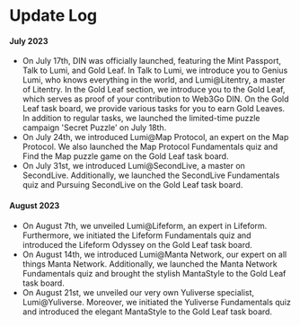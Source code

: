 # Update Log

#### &#x20;July 2023

* On July 17th, DIN was officially launched, featuring the Mint Passport, Talk to Lumi, and Gold Leaf. In Talk to Lumi, we introduce you to Genius Lumi, who knows everything in the world, and Lumi@Litentry, a master of Litentry. In the Gold Leaf section, we introduce you to the Gold Leaf, which serves as proof of your contribution to Web3Go DIN. On the Gold Leaf task board, we provide various tasks for you to earn Gold Leaves. In addition to regular tasks, we launched the limited-time puzzle campaign 'Secret Puzzle' on July 18th.
* On July 24th, we introduced Lumi@Map Protocol, an expert on the Map Protocol. We also launched the Map Protocol Fundamentals quiz and Find the Map puzzle game on the Gold Leaf task board.&#x20;
* On July 31st, we introduced Lumi@SecondLive, a master on SecondLive. Additionally, we launched the SecondLive Fundamentals quiz and Pursuing SecondLive on the Gold Leaf task board.

#### August 2023

* On August 7th, we unveiled Lumi@Lifeform, an expert in Lifeform. Furthermore, we initiated the Lifeform Fundamentals quiz and introduced the Lifeform Odyssey on the Gold Leaf task board.
* On August 14th, we introduced Lumi@Manta Network, our expert on all things Manta Network. Additionally, we launched the Manta Network Fundamentals quiz and brought the stylish MantaStyle to the Gold Leaf task board.
* On August 21st, we unveiled our very own Yuliverse specialist, Lumi@Yuliverse. Moreover, we initiated the Yuliverse Fundamentals quiz and introduced the elegant MantaStyle to the Gold Leaf task board.
